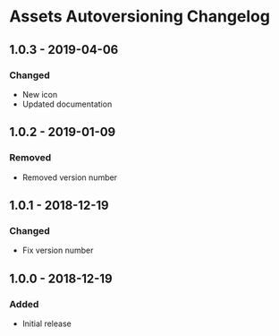 # Assets Autoversioning Changelog

## 1.0.3 - 2019-04-06
### Changed
- New icon
- Updated documentation

## 1.0.2 - 2019-01-09
### Removed
- Removed version number

## 1.0.1 - 2018-12-19
### Changed
- Fix version number

## 1.0.0 - 2018-12-19
### Added
- Initial release
